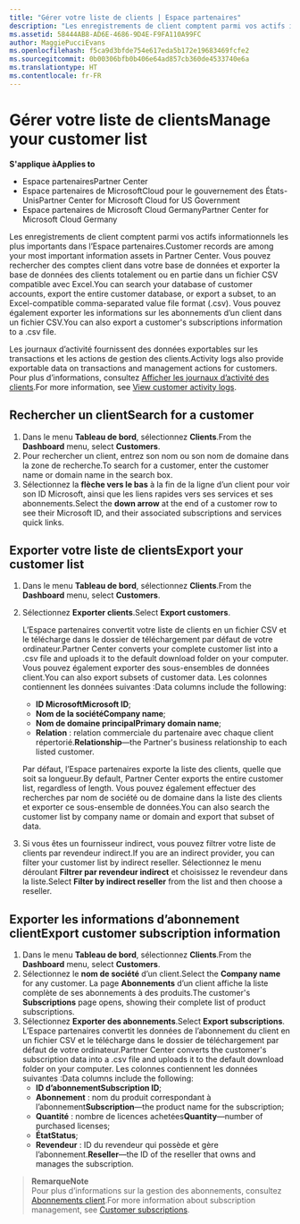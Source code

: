 ```yaml
---
title: "Gérer votre liste de clients | Espace partenaires"
description: "Les enregistrements de client comptent parmi vos actifs informationnels les plus importants dans l’Espace partenaires."
ms.assetid: 58444AB8-AD6E-4686-9D4E-F9FA110A99FC
author: MaggiePucciEvans
ms.openlocfilehash: f5ca9d3bfde754e617eda5b172e19683469fcfe2
ms.sourcegitcommit: 0b00306bfb0b406e64ad857cb360de4533740e6a
ms.translationtype: HT
ms.contentlocale: fr-FR
---
```

# <a name="manage-your-customer-list"></a><span data-ttu-id="fd865-103">Gérer votre liste de clients</span><span class="sxs-lookup"><span data-stu-id="fd865-103">Manage your customer list</span></span>

**<span data-ttu-id="fd865-104">S'applique à</span><span class="sxs-lookup"><span data-stu-id="fd865-104">Applies to</span></span>**

-  <span data-ttu-id="fd865-105">Espace partenaires</span><span class="sxs-lookup"><span data-stu-id="fd865-105">Partner Center</span></span>
-  <span data-ttu-id="fd865-106">Espace partenaires de MicrosoftCloud pour le gouvernement des États-Unis</span><span class="sxs-lookup"><span data-stu-id="fd865-106">Partner Center for Microsoft Cloud for US Government</span></span>
-  <span data-ttu-id="fd865-107">Espace partenaires de Microsoft Cloud Germany</span><span class="sxs-lookup"><span data-stu-id="fd865-107">Partner Center for Microsoft Cloud Germany</span></span>

<span data-ttu-id="fd865-108">Les enregistrements de client comptent parmi vos actifs informationnels les plus importants dans l’Espace partenaires.</span><span class="sxs-lookup"><span data-stu-id="fd865-108">Customer records are among your most important information assets in Partner Center.</span></span> <span data-ttu-id="fd865-109">Vous pouvez rechercher des comptes client dans votre base de données et exporter la base de données des clients totalement ou en partie dans un fichier&nbsp;CSV compatible avec Excel.</span><span class="sxs-lookup"><span data-stu-id="fd865-109">You can search your database of customer accounts, export the entire customer database, or export a subset, to an Excel-compatible comma-separated value file format (.csv).</span></span> <span data-ttu-id="fd865-110">Vous pouvez également exporter les informations sur les abonnements d’un client dans un fichier&nbsp;CSV.</span><span class="sxs-lookup"><span data-stu-id="fd865-110">You can also export a customer's subscriptions information to a .csv file.</span></span>

<span data-ttu-id="fd865-111">Les journaux d’activité fournissent des données exportables sur les transactions et les actions de gestion des clients.</span><span class="sxs-lookup"><span data-stu-id="fd865-111">Activity logs also provide exportable data on transactions and management actions for customers.</span></span> <span data-ttu-id="fd865-112">Pour plus d’informations, consultez [Afficher les journaux d’activité des clients](activity-logs.md).</span><span class="sxs-lookup"><span data-stu-id="fd865-112">For more information, see [View customer activity logs](activity-logs.md).</span></span>


## <a name="search-for-a-customer"></a><span data-ttu-id="fd865-113">Rechercher un client</span><span class="sxs-lookup"><span data-stu-id="fd865-113">Search for a customer</span></span>

1.  <span data-ttu-id="fd865-114">Dans le menu **Tableau de bord**, sélectionnez **Clients**.</span><span class="sxs-lookup"><span data-stu-id="fd865-114">From the **Dashboard** menu, select **Customers**.</span></span>
2.  <span data-ttu-id="fd865-115">Pour rechercher un client, entrez son nom ou son nom de domaine dans la zone de recherche.</span><span class="sxs-lookup"><span data-stu-id="fd865-115">To search for a customer, enter the customer name or domain name in the search box.</span></span>
3.  <span data-ttu-id="fd865-116">Sélectionnez la **flèche vers le bas** à la fin de la ligne d’un client pour voir son ID&nbsp;Microsoft, ainsi que les liens rapides vers ses services et ses abonnements.</span><span class="sxs-lookup"><span data-stu-id="fd865-116">Select the **down arrow** at the end of a customer row to see their Microsoft ID, and their associated subscriptions and services quick links.</span></span>


## <a name="export-your-customer-list"></a><span data-ttu-id="fd865-117">Exporter votre liste de clients</span><span class="sxs-lookup"><span data-stu-id="fd865-117">Export your customer list</span></span>

1.  <span data-ttu-id="fd865-118">Dans le menu **Tableau de bord**, sélectionnez **Clients**.</span><span class="sxs-lookup"><span data-stu-id="fd865-118">From the **Dashboard** menu, select **Customers**.</span></span>
2.  <span data-ttu-id="fd865-119">Sélectionnez **Exporter clients**.</span><span class="sxs-lookup"><span data-stu-id="fd865-119">Select **Export customers**.</span></span>

    <span data-ttu-id="fd865-120">L’Espace partenaires convertit votre liste de clients en un fichier&nbsp;CSV et le télécharge dans le dossier de téléchargement par défaut de votre ordinateur.</span><span class="sxs-lookup"><span data-stu-id="fd865-120">Partner Center converts your complete customer list into a .csv file and uploads it to the default download folder on your computer.</span></span> <span data-ttu-id="fd865-121">Vous pouvez également exporter des sous-ensembles de données client.</span><span class="sxs-lookup"><span data-stu-id="fd865-121">You can also export subsets of customer data.</span></span> <span data-ttu-id="fd865-122">Les colonnes contiennent les données suivantes&nbsp;:</span><span class="sxs-lookup"><span data-stu-id="fd865-122">Data columns include the following:</span></span>

    -   <span data-ttu-id="fd865-123">**ID Microsoft**</span><span class="sxs-lookup"><span data-stu-id="fd865-123">**Microsoft ID**;</span></span>
    -   <span data-ttu-id="fd865-124">**Nom de la société**</span><span class="sxs-lookup"><span data-stu-id="fd865-124">**Company name**;</span></span>
    -   <span data-ttu-id="fd865-125">**Nom de domaine principal**</span><span class="sxs-lookup"><span data-stu-id="fd865-125">**Primary domain name**;</span></span>
    -   <span data-ttu-id="fd865-126">**Relation**&nbsp;: relation commerciale du partenaire avec chaque client répertorié.</span><span class="sxs-lookup"><span data-stu-id="fd865-126">**Relationship**—the Partner's business relationship to each listed customer.</span></span>

    <span data-ttu-id="fd865-127">Par défaut, l’Espace partenaires exporte la liste des clients, quelle que soit sa longueur.</span><span class="sxs-lookup"><span data-stu-id="fd865-127">By default, Partner Center exports the entire customer list, regardless of length.</span></span> <span data-ttu-id="fd865-128">Vous pouvez également effectuer des recherches par nom de société ou de domaine dans la liste des clients et exporter ce sous-ensemble de données.</span><span class="sxs-lookup"><span data-stu-id="fd865-128">You can also search the customer list by company name or domain and export that subset of data.</span></span>

3.  <span data-ttu-id="fd865-129">Si vous êtes un fournisseur indirect, vous pouvez filtrer votre liste de clients par revendeur indirect.</span><span class="sxs-lookup"><span data-stu-id="fd865-129">If you are an indirect provider, you can filter your customer list by indirect reseller.</span></span> <span data-ttu-id="fd865-130">Sélectionnez le menu déroulant **Filtrer par revendeur indirect** et choisissez le revendeur dans la liste.</span><span class="sxs-lookup"><span data-stu-id="fd865-130">Select **Filter by indirect reseller** from the list and then choose a reseller.</span></span>


## <a name="export-customer-subscription-information"></a><span data-ttu-id="fd865-131">Exporter les informations d’abonnement client</span><span class="sxs-lookup"><span data-stu-id="fd865-131">Export customer subscription information</span></span>

1.  <span data-ttu-id="fd865-132">Dans le menu **Tableau de bord**, sélectionnez **Clients**.</span><span class="sxs-lookup"><span data-stu-id="fd865-132">From the **Dashboard** menu, select **Customers**.</span></span>
2.  <span data-ttu-id="fd865-133">Sélectionnez le **nom de société** d’un client.</span><span class="sxs-lookup"><span data-stu-id="fd865-133">Select the **Company name** for any customer.</span></span> <span data-ttu-id="fd865-134">La page **Abonnements** d’un client affiche la liste complète de ses abonnements à des produits.</span><span class="sxs-lookup"><span data-stu-id="fd865-134">The customer's **Subscriptions** page opens, showing their complete list of product subscriptions.</span></span>
3.  <span data-ttu-id="fd865-135">Sélectionnez **Exporter des abonnements**.</span><span class="sxs-lookup"><span data-stu-id="fd865-135">Select **Export subscriptions**.</span></span> <span data-ttu-id="fd865-136">L’Espace partenaires convertit les données de l’abonnement du client en un fichier&nbsp;CSV et le télécharge dans le dossier de téléchargement par défaut de votre ordinateur.</span><span class="sxs-lookup"><span data-stu-id="fd865-136">Partner Center converts the customer's subscription data into a .csv file and uploads it to the default download folder on your computer.</span></span> <span data-ttu-id="fd865-137">Les colonnes contiennent les données suivantes&nbsp;:</span><span class="sxs-lookup"><span data-stu-id="fd865-137">Data columns include the following:</span></span>
    -   <span data-ttu-id="fd865-138">**ID d’abonnement**</span><span class="sxs-lookup"><span data-stu-id="fd865-138">**Subscription ID**;</span></span>
    -   <span data-ttu-id="fd865-139">**Abonnement**&nbsp;: nom du produit correspondant à l’abonnement</span><span class="sxs-lookup"><span data-stu-id="fd865-139">**Subscription**—the product name for the subscription;</span></span>
    -   <span data-ttu-id="fd865-140">**Quantité**&nbsp;: nombre de licences achetées</span><span class="sxs-lookup"><span data-stu-id="fd865-140">**Quantity**—number of purchased licenses;</span></span>
    -   <span data-ttu-id="fd865-141">**État**</span><span class="sxs-lookup"><span data-stu-id="fd865-141">**Status**;</span></span>
    -   <span data-ttu-id="fd865-142">**Revendeur**&nbsp;: ID du revendeur qui possède et gère l’abonnement.</span><span class="sxs-lookup"><span data-stu-id="fd865-142">**Reseller**—the ID of the reseller that owns and manages the subscription.</span></span>

>**<span data-ttu-id="fd865-143">Remarque</span><span class="sxs-lookup"><span data-stu-id="fd865-143">Note</span></span>**<br>
<span data-ttu-id="fd865-144">Pour plus d’informations sur la gestion des abonnements, consultez [Abonnements client](customer-subscriptions.md).</span><span class="sxs-lookup"><span data-stu-id="fd865-144">For more information about subscription management, see [Customer subscriptions](customer-subscriptions.md).</span></span>

     

 

 



